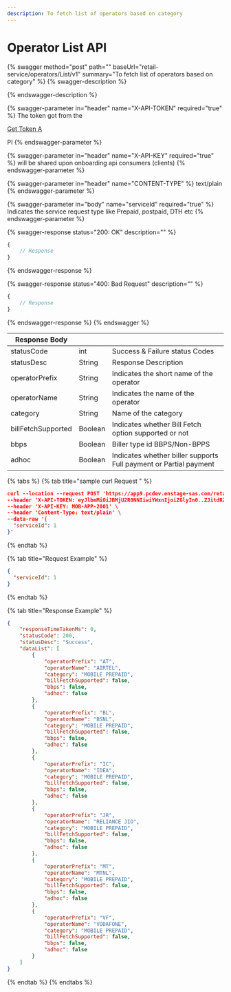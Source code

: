 ```yaml
---
description: To fetch list of operators based on category
---
```


# Operator List API

{% swagger method="post" path="" baseUrl="<domain>retail-service/operators/List/v1" summary="To fetch list of operators based on category" %}
{% swagger-description %}

{% endswagger-description %}

{% swagger-parameter in="header" name="X-API-TOKEN" required="true" %}
The token got from the 

[Get Token A](../../market-place/api-specification/get-token-api.md)

PI
{% endswagger-parameter %}

{% swagger-parameter in="header" name="X-API-KEY" required="true" %}
will be shared upon onboarding api consumers (clients)
{% endswagger-parameter %}

{% swagger-parameter in="header" name="CONTENT-TYPE" %}
text/plain
{% endswagger-parameter %}

{% swagger-parameter in="body" name="serviceId" required="true" %}
Indicates the service request type like Prepaid, postpaid, DTH etc
{% endswagger-parameter %}

{% swagger-response status="200: OK" description="" %}
```javascript
{
    // Response
}
```
{% endswagger-response %}

{% swagger-response status="400: Bad Request" description="" %}
```javascript
{
    // Response
}
```
{% endswagger-response %}
{% endswagger %}

| Response Body      |         |                                                                     |
| ------------------ | ------- | ------------------------------------------------------------------- |
| statusCode         | int     | Success & Failure status Codes                                      |
| statusDesc         | String  | Response Description                                                |
| operatorPrefix     | String  | Indicates the short name of the operator                            |
| operatorName       | String  | Indicates the name of the operator                                  |
| category           | String  | Name of the category                                                |
| billFetchSupported | Boolean | Indicates whether Bill Fetch option supported or not                |
| bbps               | Boolean | Biller type id BBPS/Non-BPPS                                        |
| adhoc              | Boolean | Indicates whether biller supports   Full payment or Partial payment |

{% tabs %}
{% tab title="sample curl  Request " %}
```json
curl --location --request POST 'https://app9.pcdev.enstage-sas.com/retail-service/operators/List/v1' \
--header 'X-API-TOKEN: eyJlbmMiOiJBMjU2R0NNIiwiYWxnIjoiZGlyIn0..ZJitdRZXJMeJkxFz.PuV48dCHwNI8gt0u1p7wVo8MiLNgyC5BfCkz7Qvpn2NNzXHEgVsfhd4AAHyCq0-FpMHBd5_kR2yZw-fZ-ZQHIqgT-PUOy4H9w1OBDuw0jWfcRtPnT8BNV1bDO7OvVKBplVksyifTLIYX5zFu4HfmHXygEBvv11sL8WUVHyTH8QgLMHLu2qT7l0UBTGHD8pgcZeZAQFdEXPpkglbRVdOedUda7Am1-NSvPLch5s1vyxRNrlR--8xzlfE5munVeYp8ln6L1A.foUnrZNCjNqEcoA_6u9SOw' \
--header 'X-API-KEY: MOB-APP-2001' \
--header 'Content-Type: text/plain' \
--data-raw '{
  "serviceId": 1
}'
```


{% endtab %}

{% tab title="Request Example" %}
```json
{
  "serviceId": 1
}
```


{% endtab %}

{% tab title="Response Example" %}
```json
{
    "responseTimeTakenMs": 0,
    "statusCode": 200,
    "statusDesc": "Success",
    "dataList": [
        {
            "operatorPrefix": "AT",
            "operatorName": "AIRTEL",
            "category": "MOBILE PREPAID",
            "billFetchSupported": false,
            "bbps": false,
            "adhoc": false
        },
        {
            "operatorPrefix": "BL",
            "operatorName": "BSNL",
            "category": "MOBILE PREPAID",
            "billFetchSupported": false,
            "bbps": false,
            "adhoc": false
        },
        {
            "operatorPrefix": "IC",
            "operatorName": "IDEA",
            "category": "MOBILE PREPAID",
            "billFetchSupported": false,
            "bbps": false,
            "adhoc": false
        },
        {
            "operatorPrefix": "JR",
            "operatorName": "RELIANCE JIO",
            "category": "MOBILE PREPAID",
            "billFetchSupported": false,
            "bbps": false,
            "adhoc": false
        },
        {
            "operatorPrefix": "MT",
            "operatorName": "MTNL",
            "category": "MOBILE PREPAID",
            "billFetchSupported": false,
            "bbps": false,
            "adhoc": false
        },
        {
            "operatorPrefix": "VF",
            "operatorName": "VODAFONE",
            "category": "MOBILE PREPAID",
            "billFetchSupported": false,
            "bbps": false,
            "adhoc": false
        }
    ]
}
```


{% endtab %}
{% endtabs %}
